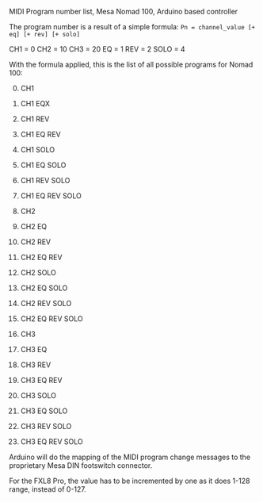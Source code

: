 MIDI Program number list, Mesa Nomad 100, Arduino based controller

The program number is a result of a simple formula:
`Pn = channel_value [+ eq] [+ rev] [+ solo]`

CH1 = 0
CH2 = 10
CH3 = 20
EQ = 1
REV = 2
SOLO = 4

With the formula applied, this is the list of all possible programs for Nomad 100:

0.  CH1
1.  CH1 EQX
2.  CH1    REV
3.  CH1 EQ REV
4.  CH1        SOLO
5.  CH1 EQ     SOLO
6.  CH1    REV SOLO
7.  CH1 EQ REV SOLO

10. CH2
11. CH2 EQ
12. CH2    REV
13. CH2 EQ REV
14. CH2        SOLO
15. CH2 EQ     SOLO
16. CH2    REV SOLO
17. CH2 EQ REV SOLO

20. CH3
21. CH3 EQ
22. CH3    REV
23. CH3 EQ REV
24. CH3        SOLO
25. CH3 EQ     SOLO
26. CH3    REV SOLO
27. CH3 EQ REV SOLO

Arduino will do the mapping of the MIDI program change messages to the proprietary Mesa DIN footswitch connector.

For the FXL8 Pro, the value has to be incremented by one as it does 1-128 range, instead of 0-127.
